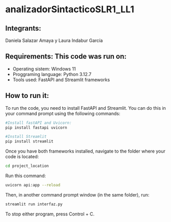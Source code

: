 # analizadorSintacticoSLR1_LL1

## Integrants:

Daniela Salazar Amaya y Laura Indabur García

## Requirements: This code was run on:

- Operating sistem: Windows 11
- Proggraming language: Python 3.12.7
- Tools used: FastAPI and Streamlit frameworks

## How to run it:

To run the code, you need to install FastAPI and Streamlit. You can do this in your command prompt using the following commands:


```bash
#Install fastAPI and Uvicorn:
pip install fastapi uvicorn

#Install Streamlit
pip install streamlit
```
Once you have both frameworks installed, navigate to the folder where your code is located:


```bash
cd project_location
```
Run this command:


```bash
uvicorn api:app --reload
```
Then, in another command prompt window (in the same folder), run:

```bash
streamlit run interfaz.py
```

To stop either program, press Control + C.
